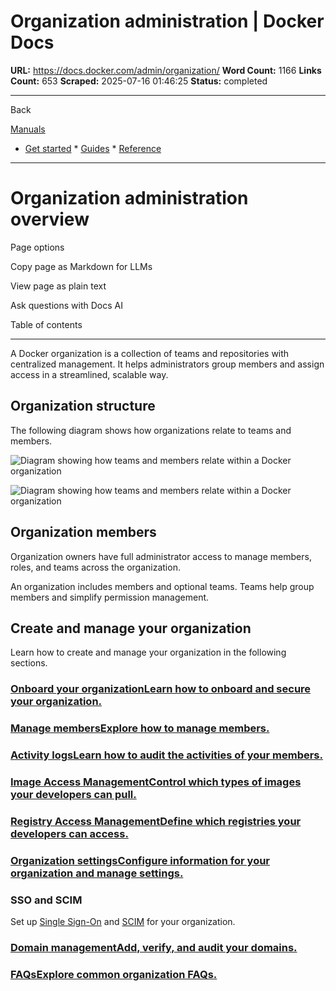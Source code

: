 # Organization administration | Docker Docs

**URL:** https://docs.docker.com/admin/organization/
**Word Count:** 1166
**Links Count:** 653
**Scraped:** 2025-07-16 01:46:25
**Status:** completed

---

Back

[Manuals](https://docs.docker.com/manuals/)

  * [Get started](https://docs.docker.com/get-started/)   * [Guides](https://docs.docker.com/guides/)   * [Reference](https://docs.docker.com/reference/)

* * *

# Organization administration overview

Page options

Copy page as Markdown for LLMs

View page as plain text

Ask questions with Docs AI

Table of contents

* * *

A Docker organization is a collection of teams and repositories with centralized management. It helps administrators group members and assign access in a streamlined, scalable way.

## Organization structure

The following diagram shows how organizations relate to teams and members.

![Diagram showing how teams and members relate within a Docker organization](https://docs.docker.com/admin/images/org-structure.webp)

![Diagram showing how teams and members relate within a Docker organization](https://docs.docker.com/admin/images/org-structure.webp)

## Organization members

Organization owners have full administrator access to manage members, roles, and teams across the organization.

An organization includes members and optional teams. Teams help group members and simplify permission management.

## Create and manage your organization

Learn how to create and manage your organization in the following sections.

### [Onboard your organizationLearn how to onboard and secure your organization.](https://docs.docker.com/admin/organization/onboard)

### [Manage membersExplore how to manage members.](https://docs.docker.com/admin/organization/members/)

### [Activity logsLearn how to audit the activities of your members.](https://docs.docker.com/admin/organization/activity-logs/)

### [Image Access ManagementControl which types of images your developers can pull.](https://docs.docker.com/admin/organization/image-access/)

### [Registry Access ManagementDefine which registries your developers can access.](https://docs.docker.com/admin/organization/registry-access/)

### [Organization settingsConfigure information for your organization and manage settings.](https://docs.docker.com/admin/organization/general-settings/)

### SSO and SCIM

Set up [Single Sign-On](https://docs.docker.com/security/for-admins/single-sign-on/) and [SCIM](https://docs.docker.com/security/for-admins/provisioning/scim/) for your organization.

### [Domain managementAdd, verify, and audit your domains.](https://docs.docker.com/security/for-admins/domain-management/)

### [FAQsExplore common organization FAQs.](https://docs.docker.com/faq/admin/organization-faqs/)